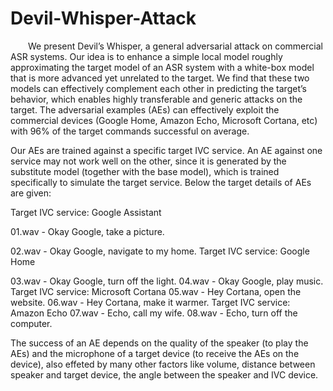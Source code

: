 # Devil-Whisper-Attack

&emsp;&emsp;We present Devil’s Whisper, a general adversarial attack on commercial ASR systems. Our idea is to enhance a simple local model roughly approximating the target model of an ASR system with a white-box model that is more advanced yet unrelated to the target. We find that these two models can effectively complement each other in predicting the target’s behavior, which enables highly transferable and generic attacks on the target. The adversarial examples (AEs) can effectively exploit the commercial devices (Google Home, Amazon Echo, Microsoft Cortana, etc) with 96% of the target commands successful on average.

Our AEs are trained against a specific target IVC service. An AE against one service may not work well on the other, since it is generated by the substitute model (together with the base model), which is trained specifically to simulate the target service. Below the target details of AEs are given:

Target IVC service: Google Assistant

01.wav - Okay Google, take a picture.

02.wav - Okay Google, navigate to my home.
Target IVC service: Google Home

03.wav - Okay Google, turn off the light.
04.wav - Okay Google, play music.
Target IVC service: Microsoft Cortana
05.wav - Hey Cortana, open the website.
06.wav - Hey Cortana, make it warmer.
Target IVC service: Amazon Echo
07.wav - Echo, call my wife.
08.wav - Echo, turn off the computer.

The success of an AE depends on the quality of the speaker (to play the AEs) and the microphone of a target device (to receive the AEs on the device), also effeted by many other factors like volume, distance between speaker and target device, the angle between the speaker and IVC device.


